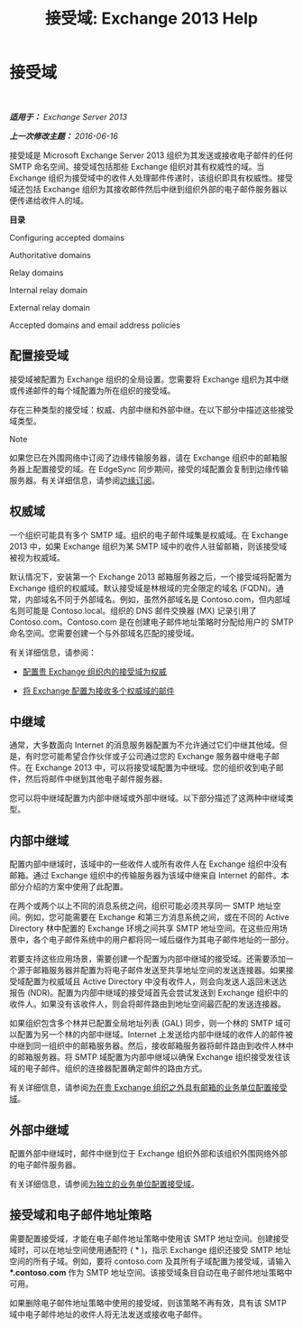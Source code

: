﻿---
title: '接受域: Exchange 2013 Help'
TOCTitle: 接受域
ms:assetid: c1839a5b-49f9-4c53-b247-f4e5d78efc45
ms:mtpsurl: https://technet.microsoft.com/zh-cn/library/Bb124423(v=EXCHG.150)
ms:contentKeyID: 50491604
ms.date: 05/21/2018
mtps_version: v=EXCHG.150
ms.translationtype: MT
---

# 接受域

 

_**适用于：** Exchange Server 2013_

_**上一次修改主题：** 2016-06-16_

接受域是 Microsoft Exchange Server 2013 组织为其发送或接收电子邮件的任何 SMTP 命名空间。接受域包括那些 Exchange 组织对其有权威性的域。当 Exchange 组织为接受域中的收件人处理邮件传递时，该组织即具有权威性。接受域还包括 Exchange 组织为其接收邮件然后中继到组织外部的电子邮件服务器以便传递给收件人的域。

**目录**

Configuring accepted domains

Authoritative domains

Relay domains

Internal relay domain

External relay domain

Accepted domains and email address policies

## 配置接受域

接受域被配置为 Exchange 组织的全局设置。您需要将 Exchange 组织为其中继或传递邮件的每个域配置为所在组织的接受域。

存在三种类型的接受域：权威、内部中继和外部中继。在以下部分中描述这些接受域类型。

> [!NOTE]
> 如果您已在外围网络中订阅了边缘传输服务器，请在 Exchange 组织中的邮箱服务器上配置接受的域。在 EdgeSync 同步期间，接受的域配置会复制到边缘传输服务器。有关详细信息，请参阅<a href="edge-subscriptions-exchange-2013-help.md">边缘订阅</a>。


## 权威域

一个组织可能具有多个 SMTP 域。组织的电子邮件域集是权威域。在 Exchange 2013 中，如果 Exchange 组织为某 SMTP 域中的收件人驻留邮箱，则该接受域被视为权威域。

默认情况下，安装第一个 Exchange 2013 邮箱服务器之后，一个接受域将配置为 Exchange 组织的权威域。默认接受域是林根域的完全限定的域名 (FQDN)。通常，内部域名不同于外部域名。例如，虽然外部域名是 Contoso.com，但内部域名则可能是 Contoso.local。组织的 DNS 邮件交换器 (MX) 记录引用了 Contoso.com。Contoso.com 是在创建电子邮件地址策略时分配给用户的 SMTP 命名空间。您需要创建一个与外部域名匹配的接受域。

有关详细信息，请参阅：

  - [配置贵 Exchange 组织内的接受域为权威](configure-an-accepted-domain-within-your-exchange-organization-as-authoritative-exchange-2013-help.md)

  - [将 Exchange 配置为接收多个权威域的邮件](configure-exchange-to-accept-mail-for-multiple-authoritative-domains-exchange-2013-help.md)

## 中继域

通常，大多数面向 Internet 的消息服务器配置为不允许通过它们中继其他域。但是，有时您可能希望合作伙伴或子公司通过您的 Exchange 服务器中继电子邮件。在 Exchange 2013 中，可以将接受域配置为中继域。您的组织收到电子邮件，然后将邮件中继到其他电子邮件服务器。

您可以将中继域配置为内部中继域或外部中继域。以下部分描述了这两种中继域类型。

## 内部中继域

配置内部中继域时，该域中的一些收件人或所有收件人在 Exchange 组织中没有邮箱。通过 Exchange 组织中的传输服务器为该域中继来自 Internet 的邮件。本部分介绍的方案中使用了此配置。

在两个或两个以上不同的消息系统之间，组织可能必须共享同一 SMTP 地址空间。例如，您可能需要在 Exchange 和第三方消息系统之间，或在不同的 Active Directory 林中配置的 Exchange 环境之间共享 SMTP 地址空间。在这些应用场景中，各个电子邮件系统中的用户都将同一域后缀作为其电子邮件地址的一部分。

若要支持这些应用场景，需要创建一个配置为内部中继域的接受域。还需要添加一个源于邮箱服务器并配置为将电子邮件发送至共享地址空间的发送连接器。如果接受域配置为权威域且 Active Directory 中没有收件人，则会向发送人返回未送达报告 (NDR)。配置为内部中继域的接受域首先会尝试发送到 Exchange 组织中的收件人。如果没有该收件人，则会将邮件路由到地址空间最匹配的发送连接器。

如果组织包含多个林并已配置全局地址列表 (GAL) 同步，则一个林的 SMTP 域可以配置为另一个林的内部中继域。Internet 上发送给内部中继域的收件人的邮件被中继到同一组织中的邮箱服务器。然后，接收邮箱服务器将邮件路由到收件人林中的邮箱服务器。将 SMTP 域配置为内部中继域以确保 Exchange 组织接受发往该域的电子邮件。组织的连接器配置确定邮件的路由方式。

有关详细信息，请参阅[为在贵 Exchange 组织之外具有邮箱的业务单位配置接受域](configure-an-accepted-domain-for-a-business-unit-with-mailboxes-outside-your-exchange-organization-exchange-2013-help.md)。

## 外部中继域

配置外部中继域时，邮件中继到位于 Exchange 组织外部和该组织外围网络外部的电子邮件服务器。

有关详细信息，请参阅[为独立的业务单位配置接受域](configure-an-accepted-domain-for-an-independent-business-unit-exchange-2013-help.md)。

## 接受域和电子邮件地址策略

需要配置接受域，才能在电子邮件地址策略中使用该 SMTP 地址空间。创建接受域时，可以在地址空间使用通配符 ( \* )，指示 Exchange 组织还接受 SMTP 地址空间的所有子域。例如，要将 contoso.com 及其所有子域配置为接受域，请输入 **\*.contoso.com** 作为 SMTP 地址空间。该接受域条目自动在电子邮件地址策略中可用。

如果删除电子邮件地址策略中使用的接受域，则该策略不再有效，具有该 SMTP 域中电子邮件地址的收件人将无法发送或接收电子邮件。

